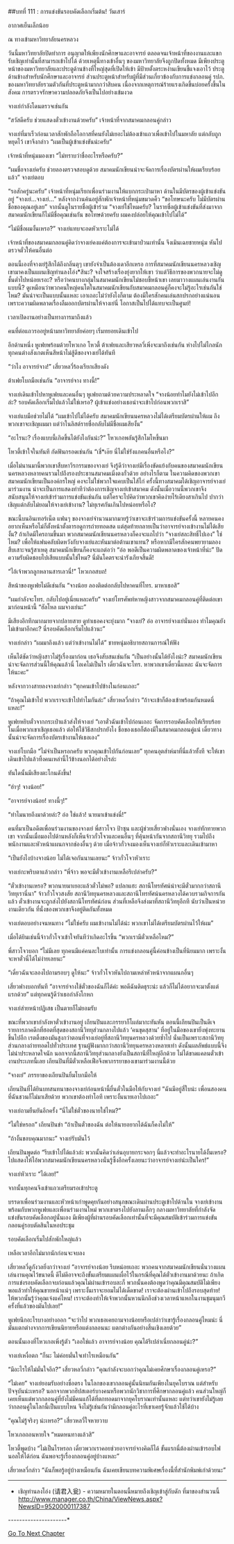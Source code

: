 ##บทที่ 111 : การแข่งขันรอบคัดเลือกเริ่มต้น!
วันเสาร์

อากาศเย็นเล็กน้อย

ณ ทางเข้ามหาวิทยาลัยนครหลวง

วันนี้มหาวิทยาลัยปิดทำการ อนุญาตให้เพียงนักศึกษาและอาจารย์ ตลอดจนเจ้าหน้าที่ของงานและแขกรับเชิญเท่านั้นที่สามารถเข้าไปได้ ด้วยเหตุนี้ทางเข้าอื่นๆ ของมหาวิทยาลัยจึงถูกปิดทั้งหมด มีเพียงประตูหน้าของมหาวิทยาลัยและประตูด้านข้างที่ใหญ่สุดที่เปิดให้เข้า มีป้ายตั้งตระหง่านเขียนชี้แจงเอาไว้ ประตูด้านข้างสำหรับนักศึกษาและอาจารย์ ส่วนประตูหน้าสำหรับผู้ที่มีส่วนเกี่ยวข้องกับการแข่งกลอนคู่ รปภ. ของมหาวิทยาลัยรวมตัวกันที่ประตูหน้ามากกว่าสิบคน เนื่องจากเหตุการณ์ร้ายแรงเกิดขึ้นบ่อยครั้งขึ้นในสังคม 
การตรวจรักษาความปลอดภัยจึงเป็นไปอย่างเข้มงวด 

จางเย่กำลังโดนตรวจเช่นกัน

“สวัสดีครับ ช่วยแสดงตั๋วเข้างานด้วยครับ” เจ้าหน้าที่จากสมาคมกลอนคู่กล่าว

จางเย่ที่มาเร็วก่อนเวลาสักพักถือโอกาสที่คนยังไม่เยอะไม่ต้องเข้าแถวเพื่อเข้าไปในมหาลัย แต่กลับถูกหยุดไว้ เขาจึงกล่าว “ผมเป็นผู้เข้าแข่งขันน่ะครับ”

เจ้าหน้าที่หนุ่มมองเขา “ไม่ทราบว่าชื่ออะไรหรือครับ?”

“ผมชื่อจางเย่ครับ ช่วยลองตรวจสอบดูด้วย สมาคมนักเขียนน่าจะจัดการเรื่องบัตรผ่านให้ผมเรียบร้อยแล้ว” จางเย่ตอบ

“รอสักครู่นะครับ” เจ้าหน้าที่หนุ่มเรียกเพื่อนร่วมงานให้แบกกระเป๋ามาหา ด้านในมีบัตรของผู้เข้าแข่งขันอยู่ “จางเย่...จางเย่...” หลังจากง่วนค้นอยู่สักพักเจ้าหน้าที่หนุ่มขมวดคิ้ว “ขอโทษนะครับ ไม่มีบัตรผ่านชื่อของคุณอยู่เลย” จากนั้นดูในรายชื่อผู้เข้าร่วม “จางเย่ใช่ไหมครับ? ในรายชื่อผู้เข้าแข่งขันที่ส่งมาจากสมาคมนักเขียนก็ไม่มีชื่อคุณเช่นกัน ขอโทษด้วยครับ ผมคงปล่อยให้คุณเข้าไปไม่ได้”

“ไม่มีชื่อผมงั้นเหรอ?” จางเย่แทบจะอดหัวเราะไม่ได้

เจ้าหน้าที่ของสมาคมกลอนคู่คิดว่าจางเย่คงแค่ต้องการจะเข้ามาป่วนเท่านั้น จึงเมินเฉยชายหนุ่ม หันไปตรวจตั๋วให้คนอื่นต่อ

ตอนนี้เองที่จางเย่รู้สึกได้ถึงกลิ่นตุๆ เขายังจำเป็นต้องเดาอีกเหรอ การที่สมาคมนักเขียนนครหลวงเชิญเขามาคงเป็นแผนเชิญท่านลงโอ่ง*สินะ? จงใจสร้างเรื่องยุ่งยากให้เขา ว่าแต่วิธีการของพวกนายจะไม่ดูชั้นต่ำไปหน่อยเรอะ? หรือว่าคนบางกลุ่มในสมาคมนักเขียนไม่ชอบขี้หน้าเขา เลยมาวางแผนเล่นงานกันแบบนี้? ดูเหมือนว่าพวกคนใหญ่คนโตในสมาคมนักเขียนกับสมาคมกลอนคู่ก็คงจะไม่รู้อะไรเช่นกันใช่ไหม? มันน่าจะเป็นแบบนั้นแหละ เอาเถอะไม่ว่ายังไงก็ตาม ต้องมีใครสักคนเล่นสกปรกอย่างแน่นอน เพราะความผิดพลาดเรื่องลืมออกบัตรผ่านให้จางเย่นี่ โอกาสเป็นไปได้แทบจะเป็นศูนย์!

เวลาเปิดงานอย่างเป็นทางการมาถึงแล้ว

คนที่ต่อแถวรออยู่หน้ามหาวิทยาลัยค่อยๆ เริ่มทยอยเดินเข้าไป

อีกด้านหนึ่ง หูเฟยพร้อมด้วยโหวเกอ โหวตี้ ต้าเฟยและเสียวหลวี่เพิ่งจะมาถึงเช่นกัน ห่างไปไม่ไกลนักทุกคนต่างสังเกตเห็นสีหน้าไม่สู้ดีของจางเย่ได้ทันที 

“ว่าไง อาจารย์จาง!” เสี่ยวหลวี่ร้องเรียกเสียงดัง

ต้าเฟยโบกมือเช่นกัน “อาจารย์จาง ทางนี้!”

จางเย่เดินเข้าไปหาหูเฟยและคนอื่นๆ หูเฟยถามด้วยความประหลาดใจ “จางน้อยทำไมยังไม่เข้าไปอีกล่ะ? รอบคัดเลือกเริ่มไปแล้วไม่ใช่เหรอ? ผู้เข้าแข่งอย่างเธอน่าจะเข้าไปก่อนพวกเราสิ”

จางเย่แบมือช่วยไม่ได้ “ผมเข้าไปไม่ได้ครับ สมาคมนักเขียนนครหลวงไม่ได้เตรียมบัตรผ่านให้ผม ถึงพวกเขาจะเชิญผมมา แต่ว่าในลิสต์รายชื่อกลับไม่มีชื่อผมเสียงั้น”

“อะไรนะ? เรื่องแบบนี้เกิดขึ้นได้ยังไงกันน่ะ?” โหวเกอพลันรู้สึกโมโหขึ้นมา

โหวตี้เข้าใจในทันที กัดฟันกรอดเช่นกัน “เชี่*เอ๊ย นี่ไม่ใช่รังแกคนอื่นหรือไง?”

เมื่อไม่นานมานี้พวกเขาสืบหาวีรกรรมของจางเย่ จึงรู้ดีว่าจางเย่มีเรื่องขัดแย้งกับคนของสมาคมนักเขียนนครหลวงหลายคนรวมไปถึงรองประธานสมาคมเมิ่งตงกั๋วด้วย อย่างไรก็ตาม ในความคิดของพวกเขา สมาคมนักเขียนเป็นองค์กรใหญ่ คงจะไม่ใช่พวกใจแคบเป็นไส้ไก่ ครั้งนี้ทางสมาคมได้เชิญอาจารย์จางเย่มาร่วมงาน น่าจะเป็นการแสดงท่าทีว่าต้องการเชิญจางเย่เข้าสมาคม ดังนั้นเมื่อวานนี้พวกเขาจึงสนับสนุนให้จางเย่เข้าร่วมการแข่งขันเช่นกัน แต่ใครจะไปคิดว่าพวกเขาคิดง่ายไร้เดียงสาเกินไป ปากว่าเชิญแต่กลับไม่ยอมให้จางเย่เข้างาน? ไม่ทุเรศกันเกินไปหน่อยหรือไง?

ขณะนี้บนอินเทอร์เน็ต แฟนๆ ของจางเย่จำนวนมากมายรู้ว่าเขาจะเข้าร่วมการแข่งขันครั้งนี้ หลายคนคงอยากเห็นหรือไม่ก็ตั้งหน้าตั้งตารอดูการถ่ายทอดสด แต่สุดท้ายกลายเป็นว่าอาจารย์จางเข้างานไม่ได้เสียงั้น? ถ้าเกิดมีใครถามขึ้นมา พวกสมาคมนักเขียนนครหลวงก็คงจะแถไปว่า “จางเย่สละสิทธิ์ไปเอง” ใช่ไหม? เพื่อให้แฟนคลับผิดหวังกับจางเย่และหันมาต่อต้านเขาแทน? หรือหากมีใครสักคนพยายามลองสืบเสาะจนรู้สาเหตุ สมาคมนักเขียนก็คงจะแถต่อว่า “อ๋อ พอดีเป็นความผิดพลาดของเจ้าหน้าที่น่ะ” ปัดความรับผิดชอบไปเสียแบบนั้นใช่ไหม? นี่มันโคตรจะน่ารังเกียจสิ้นดี!

“ไอ้เจ้าพวกลูกหลานสารเลวนี่!” โหวเกอสบถ!

สีหน้าของหูเฟยไม่ดีเช่นกัน “จางน้อย ลองติดต่อกลับไปหาคนที่โทร. มาหาเธอสิ” 

“ผมกำลังจะโทร. กลับไปอยู่เนี่ยแหละครับ” จางเย่โทรศัพท์หาหญิงสาวจากสมาคมกลอนคู่ที่ติดต่อเขามาก่อนหน้านี้ “ฮัลโหล ผมจางเย่นะ”

มีเสียงอึกทึกมากมายจากปลายสาย ดูท่าเธอคงจะยุ่งมาก “จางเย่? อ๋อ อาจารย์จางเย่นั่นเอง ทำไมคุณยังไม่เข้ามาอีกคะ? นี่รอบคัดเลือกเริ่มไปแล้วนะ”

จางเย่กล่าว “ผมมาถึงแล้ว แต่ว่าเข้างานไม่ได้” ชายหนุ่มอธิบายสถานการณ์ให้ฟัง

เห็นได้ชัดว่าหญิงสาวไม่รู้เรื่องมาก่อน เธอจึงสับสนเช่นกัน “เป็นอย่างนั้นได้ยังไงน่ะ? สมาคมนักเขียนน่าจะจัดการส่วนนี้ให้คุณแล้วนี่ โอเคไม่เป็นไร เดี๋ยวฉันจะโทร. หาพวกเขาเดี๋ยวนี้แหละ ฉันจะจัดการให้นะคะ”

หลังจากวางสายลงจางเย่กล่าว “ทุกคนเข้าไปข้างในก่อนเถอะ”

“ถ้าคุณไม่เข้าไป พวกเราจะเข้าไปทำไมกันล่ะ” เสี่ยวหลวี่กล่าว “ถ้าจะเข้าก็ต้องเข้าพร้อมกันหมดนี่แหละ!”

หูเฟยหยิบตั๋วจากกระเป๋าแล้วส่งให้จางเย่ “เอาตั๋วฉันเข้าไปก่อนเถอะ จัดการรอบคัดเลือกให้เรียบร้อย ในเมื่อพวกเขาเชิญเธอแล้ว ต่อให้ใช้วิธีสกปรกยังไง ชื่อของเธอก็ต้องมีในสมาคมกลอนคู่แน่ เดี๋ยวทางนั้นน่าจะจัดการเรื่องบัตรเข้างานให้เธอเอง” 

จางเย่โบกมือ “ไม่จำเป็นหรอกครับ พวกคุณเข้าไปกันก่อนเลย” ทุกคนอุตส่าห์มาที่นี่แล้วทั้งที จะให้เขาเดินเข้าไปแล้วทิ้งคนเหล่านี้ไว้ข้างนอกได้อย่างไรล่ะ

ทันใดนั้นมีเสียงตะโกนดังขึ้น!

“ฮ่าๆ! จางน้อย!”

“อาจารย์จางน้อย! ทางนี้ๆ!”

“ทำไมนายถึงมาด้วยล่ะ? อ๋อ ใช่แล้ว! นายมาเข้าแข่งนี่!”

คนที่มาเป็นอดีตเพื่อนร่วมงานของจางเย่ พี่สาวโจว ป้าซุน และผู้ช่วยเสี่ยวฟางนั่นเอง จางเย่ทักทายพวกเขา จากนั้นเมื่อมองไปด้านหลังก็เห็นจ้าวกั๋วโจวและคนอื่นๆ ที่คุ้นหน้ากันจากสถานีวิทยุ รวมไปถึงพนักงานและหัวหน้าแผนกจากช่องอื่นๆ ด้วย เมื่อจ้าวกั๋วจงมองเห็นจางเย่ก็หัวเราะและเดินเข้ามาหา 

“เป็นยังไงบ้างจางน้อย ไม่ได้เจอกันนานเลยนะ” จ้าวกั๋วโจวหัวเราะ

จางเย่กะพริบตาแล้วกล่าว “พี่จ้าว พอจะมีตั๋วเข้างานเหลือรึเปล่าครับ?”

“ตั๋วเข้างานเหรอ? พวกนายมาเยอะแล้วตั๋วไม่พอ? แปลกแฮะ สถานีโทรทัศน์น่าจะมีตั๋วมากกว่าสถานีวิทยุเรานี่นา” จ้าวกั๋วโจวสงสัย สถานีวิทยุนครหลวงและสถานีโทรทัศน์นครหลวงได้ควบรวมกิจการกันแล้ว ตั๋วเข้างานจะถูกส่งไปยังสถานีโทรทัศน์ก่อน ส่วนที่เหลือจึงส่งมาที่สถานีวิทยุอีกที นับว่าเป็นหน่วยงานเดียวกัน ที่นั่งของพวกเขาจึงอยู่ติดกันทั้งหมด

จางเย่ตอบอย่างจนหนทาง “ไม่ใช่ครับ ผมเข้างานไม่ได้น่ะ พวกเขาไม่ได้เตรียมบัตรผ่านไว้ให้ผม”

เมื่อได้ยินเช่นนี้จ้าวกั๋วโจวเข้าใจทันทีว่าเกิดอะไรขึ้น “พวกเรามีตั๋วเหลือไหม?”

พี่สาวโจวบอก “ไม่มีเลย ทุกคนมีแค่คนละใบเท่านั้น การแข่งกลอนคู่นี้ค่อนข้างเป็นที่นิยมมาก เพราะงั้นจะหาตั๋วนี่ได้ไม่ง่ายเลยนะ”

“เดี๋ยวฉันจะลองไปถามรอบๆ ดูให้นะ” จ้าวกั๋วโจวหันไปถามเหล่าหัวหน้าจากแผนกอื่นๆ

เสี่ยวฟางบอกทันที “อาจารย์จางใช้ตั๋วของฉันก็ได้ค่ะ พอดีฉันติดธุระน่ะ แล้วก็ไม่ได้อยากจะมาตั้งแต่แรกด้วย” แต่ทุกคนรู้ดีว่าเธอกำลังโกหก 

จางเย่ส่ายหน้าปฏิเสธ เป็นตายก็ไม่ยอมรับ

ขณะที่พวกเขากำลังหาตั๋วเข้างานอยู่ เถียนปินและภรรยาก็โผล่มากะทันหัน ตอนนี้เถียนปินเป็นดีเจรายการภาคดึกที่ฮอตที่สุดของสถานีวิทยุส่วนกลางไปแล้ว ‘คนขุดสุสาน’ ที่อยู่ในมือของเขายิ่งพุ่งทะยานขึ้นไปอีก เรตติ้งของมันสูงกว่าตอนที่จางเย่อยู่ที่สถานีวิทยุนครหลวงด้วยซ้ำไป นั่นเป็นเพราะสถานีวิทยุส่วนกลางถ่ายทอดไปทั่วประเทศ ฐานผู้ฟังมากกว่าสถานีวิทยุนครหลวงหลายเท่า ดังนั้นผลลัพธ์แบบนี้จึงไม่น่าประหลาดใจนัก นอกจากนี้สถานีวิทยุส่วนกลางยังเป็นสถานีที่ใหญ่อีกด้วย ไม่ได้ขาดแคลนตั๋วเข้างานประเภทนี้เลย เถียนปินที่มีตั๋วเหลือเฟือจึงพาภรรยาของเขามาร่วมงานนี้ด้วย 

“จางเย่” ภรรยาของเถียนปินยิ้มโบกมือให้

เถียนปินที่ได้ยินบทสนทนาของจางเย่ก่อนหน้านี้ยื่นตั๋วในมือให้กับจางเย่ “ฉันมีอยู่สี่ใบน่ะ เพื่อนสองคนที่ฉันชวนก็ไม่มาเสียด้วย พวกเขาต้องทำโอที เพราะงั้นนายเอาไปเถอะ”

จางเย่ถามยืนยันอีกครั้ง “นี่ไม่ใช่ตั๋วของนายใช่ไหม?”

“ไม่ใช่หรอก” เถียนปินขำ “ถ้าเป็นตั๋วของฉัน ต่อให้นายอยากได้ฉันก็คงไม่ให้”

“ถ้างั้นขอบคุณมากนะ” จางเย่รับมันไว้

เถียนปินพูดต่อ “รีบเข้าไปได้แล้วล่ะ พวกนั้นคิดว่าเล่นอุบายกระจอกๆ นี่แล้วจะทำอะไรนายได้งั้นเหรอ? ไปแสดงให้ไอ้พวกสมาคมนักเขียนนครหลวงนั่นรู้ซึ้งอีกครั้งเลยนะว่าอาจารย์จางเย่น่ะเป็นใคร!”

จางเย่หัวเราะ “ได้เลย!”

จากนั้นทุกคนจึงเข้าแถวเตรียมรอเข้าประตู

บรรดาเพื่อนร่วมงานและหัวหน้าเก่าพูดคุยกันอย่างสนุกขณะเดินผ่านประตูเข้าไปด้านใน จางเย่เข้างานพร้อมกับพวกหูเฟยและเพื่อนร่วมงานใหม่ พวกเขาตรงไปยังลานเล็กๆ กลางมหาวิทยาลัยที่กำลังจัดแข่งขันรอบคัดเลือกอยู่นั่นเอง มีเพียงผู้ที่ผ่านรอบคัดเลือกเท่านั้นที่จะมีคุณสมบัติเข้าร่วมการแข่งขันกลอนคู่รอบตัดสินในหอประชุม

รอบคัดเลือกเริ่มไปสักพักใหญ่แล้ว

เหลือเวลาอีกไม่มากนักก่อนจะจบลง

เสี่ยวหลวี่ดูกังวลยิ่งกว่าจางเย่ “อาจารย์จางน้อย รีบหน่อยเถอะ พวกคนจากสมาคมนักเขียนนั่นวางแผนเล่นงานคุณไว้ขนาดนี้ ดีไม่ดีอาจจะถึงขั้นเตรียมแผนเผื่อไว้ในกรณีที่คุณได้ตั๋วเข้างานมาด้วยนะ ถ้าเกิดการแข่งรอบคัดเลือกจบก่อนแล้วคุณไม่ผ่านเข้ารอบละก็ พวกนั้นคงต้องพูดว่าคุณมีคุณสมบัติไม่เพียงพอแล้วทำให้คุณขายหน้าแน่ๆ เพราะงั้นเราจะยอมไม่ได้เด็ดขาด! เราจะต้องผ่านเข้าไปถึงรอบสุดท้าย! ให้พวกนั้นรู้ว่าคุณเจ๋งแค่ไหน! เราจะต้องทำให้เจ้าพวกนั้นหวนนึกถึงช่วงเวลาหน้าแหกในงานชุมนุมกวีครั้งที่แล้วของมันไปเลย!”

หูเฟยนึกอะไรบางอย่างออก “จะว่าไป พวกเธอเคยถามจางน้อยหรือเปล่าว่าเขารู้เรื่องกลอนคู่ไหมน่ะ นี่มันแตกต่างจากการเขียนนิยายหรือแต่งกลอนนะ แตกต่างกันอย่างสิ้นเชิงเลยด้วย”

ตอนนั้นเองที่โหวเกอเพิ่งรู้ตัว “เออใช่แล้ว อาจารย์จางน้อย คุณได้รึเปล่าเนี่ยกลอนคู่น่ะ?”

จางเย่เหงื่อตก “ก็นะ ไม่ค่อยมั่นใจเท่าไรเหมือนกัน”

“มีอะไรให้ไม่มั่นใจอีก?” เสี่ยวหลวี่กล่าว “คุณกำลังจะบอกว่าคุณไม่เคยศึกษาเรื่องกลอนคู่เหรอ?”

“ไม่เคย” จางเย่ยอมรับอย่างซื่อตรง ในโลกของเขากลอนคู่นั้นนิยมกันเพียงในยุคโบราณ แต่สำหรับปัจจุบันน่ะเหรอ? นอกจากพวกฮิปสเตอร์บางคนหรือพวกนักวิชาการที่ศึกษากลอนคู่แล้ว คนส่วนใหญ่ก็เคยเห็นแต่พวกกลอนคู่ที่ยังไม่มีคนแก้ได้ที่ตกทอดมาจากยุคโบราณเท่านั้นแหละ แต่ทว่าเขายังไม่รู้เลยว่ากลอนคู่ในโลกนี้เป็นแบบไหน จึงไม่รู้เช่นกันว่ามีกลอนคู่อะไรที่เขาเคยรู้จักแล้วใช้ได้บ้าง

“คุณไม่รู้จริงๆ น่ะเหรอ?” เสี่ยวหลวี่ใจหายวาบ

โหวเกอถอนหายใจ “หมดหนทางแล้วสิ”

โหวตี้พูดบ้าง “ไม่เป็นไรหรอก เดี๋ยวพวกเราคอยช่วยอาจารย์จางคิดก็ได้ ขั้นแรกนี่ต้องผ่านเข้ารอบไฟนอลให้ได้ก่อน ฉันพอจะรู้เรื่องกลอนคู่อยู่บ้างแหละ”

เสี่ยวหลวี่กล่าว “ฉันก็พอรู้อยู่บ้างเหมือนกัน ฉันเคยเขียนบทความพิเศษเรื่องนี้ที่สำนักพิมพ์เก่าด้วยนะ”


-------------------------------------
* เชิญท่านลงโอ่ง (请君入瓮) - ความหมายในตอนนี้หมายถึงเชิญเข้าสู่กับดัก ที่มาของสำนวนนี้ http://www.manager.co.th/China/ViewNews.aspx?NewsID=9520000117387

-*-*-*-*-*-*-*-*-*-*-*-*-*-*-*-*-*-*-*-*-*


[Go To Next Chapter]( ./15.md)